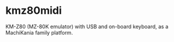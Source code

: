 # kmz80midi
KM-Z80 (MZ-80K emulator) with USB and on-board keyboard, as a MachiKania family platform.
